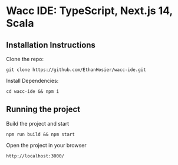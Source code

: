 # Wacc IDE: TypeScript, Next.js 14, Scala

## Installation Instructions

Clone the repo:

```
git clone https://github.com/EthanHosier/wacc-ide.git
```

Install Dependencies:

```
cd wacc-ide && npm i
```

## Running the project

Build the project and start

```
npm run build && npm start
```

Open the project in your browser

```
http://localhost:3000/
```
